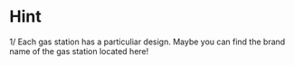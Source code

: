 # Hint

1/ Each gas station has a particuliar design. Maybe you can find the brand name of the gas station located here! 
